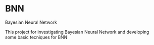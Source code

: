 # BNN
Bayesian Neural Network

This project for investigating Bayesian Neural Network and developing some basic tecniques for BNN



